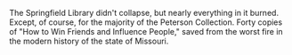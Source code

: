 The Springfield Library didn't collapse, but nearly everything in it burned. Except, of course, for the majority of the Peterson Collection. Forty copies of "How to Win Friends and Influence People," saved from the worst fire in the modern history of the state of Missouri. 

